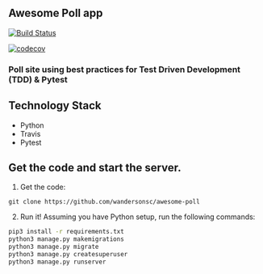 ## Awesome Poll app

[![Build Status](https://travis-ci.org/wandersonsc/awesome-poll.svg?branch=master)](https://travis-ci.org/wandersonsc/awesome-poll)

[![codecov](https://codecov.io/gh/wandersonsc/awesome-poll/branch/master/graph/badge.svg)](https://codecov.io/gh/wandersonsc/awesome-poll)

### Poll site using best practices for Test Driven Development (TDD) & Pytest

## Technology Stack

- Python
- Travis
- Pytest

## Get the code and start the server.

1. Get the code:

```
git clone https://github.com/wandersonsc/awesome-poll
```

2. Run it! Assuming you have Python setup, run the following commands:

```sh
pip3 install -r requirements.txt
python3 manage.py makemigrations
python3 manage.py migrate
python3 manage.py createsuperuser
python3 manage.py runserver

```
